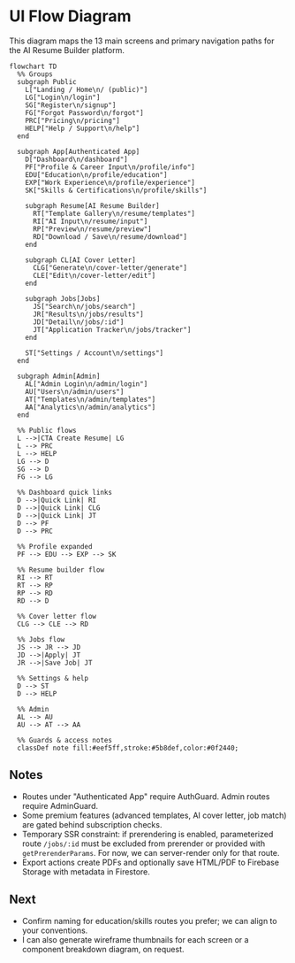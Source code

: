 # UI Flow Diagram

This diagram maps the 13 main screens and primary navigation paths for the AI Resume Builder platform.

```mermaid
flowchart TD
  %% Groups
  subgraph Public
    L["Landing / Home\n/ (public)"]
    LG["Login\n/login"]
    SG["Register\n/signup"]
    FG["Forgot Password\n/forgot"]
    PRC["Pricing\n/pricing"]
    HELP["Help / Support\n/help"]
  end

  subgraph App[Authenticated App]
    D["Dashboard\n/dashboard"]
    PF["Profile & Career Input\n/profile/info"]
    EDU["Education\n/profile/education"]
    EXP["Work Experience\n/profile/experience"]
    SK["Skills & Certifications\n/profile/skills"]

    subgraph Resume[AI Resume Builder]
      RT["Template Gallery\n/resume/templates"]
      RI["AI Input\n/resume/input"]
      RP["Preview\n/resume/preview"]
      RD["Download / Save\n/resume/download"]
    end

    subgraph CL[AI Cover Letter]
      CLG["Generate\n/cover-letter/generate"]
      CLE["Edit\n/cover-letter/edit"]
    end

    subgraph Jobs[Jobs]
      JS["Search\n/jobs/search"]
      JR["Results\n/jobs/results"]
      JD["Detail\n/jobs/:id"]
      JT["Application Tracker\n/jobs/tracker"]
    end

    ST["Settings / Account\n/settings"]
  end

  subgraph Admin[Admin]
    AL["Admin Login\n/admin/login"]
    AU["Users\n/admin/users"]
    AT["Templates\n/admin/templates"]
    AA["Analytics\n/admin/analytics"]
  end

  %% Public flows
  L -->|CTA Create Resume| LG
  L --> PRC
  L --> HELP
  LG --> D
  SG --> D
  FG --> LG

  %% Dashboard quick links
  D -->|Quick Link| RI
  D -->|Quick Link| CLG
  D -->|Quick Link| JT
  D --> PF
  D --> PRC

  %% Profile expanded
  PF --> EDU --> EXP --> SK

  %% Resume builder flow
  RI --> RT
  RT --> RP
  RP --> RD
  RD --> D

  %% Cover letter flow
  CLG --> CLE --> RD

  %% Jobs flow
  JS --> JR --> JD
  JD -->|Apply| JT
  JR -->|Save Job| JT

  %% Settings & help
  D --> ST
  D --> HELP

  %% Admin
  AL --> AU
  AU --> AT --> AA

  %% Guards & access notes
  classDef note fill:#eef5ff,stroke:#5b8def,color:#0f2440;
```

## Notes
- Routes under "Authenticated App" require AuthGuard. Admin routes require AdminGuard.
- Some premium features (advanced templates, AI cover letter, job match) are gated behind subscription checks.
- Temporary SSR constraint: if prerendering is enabled, parameterized route `/jobs/:id` must be excluded from prerender or provided with `getPrerenderParams`. For now, we can server-render only for that route.
- Export actions create PDFs and optionally save HTML/PDF to Firebase Storage with metadata in Firestore.

## Next
- Confirm naming for education/skills routes you prefer; we can align to your conventions.
- I can also generate wireframe thumbnails for each screen or a component breakdown diagram, on request.
